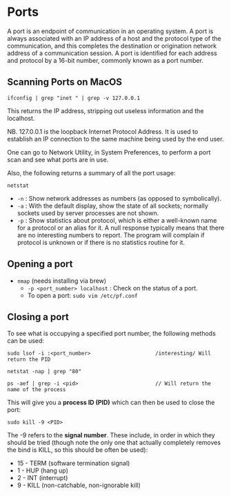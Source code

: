 # Ports

A port is an endpoint of communication in an operating system. A port is always associated with an IP address of a host and the protocol type of the communication, and this completes the destination or origination network address of a communication session. A port is identified for each address and protocol by a 16-bit number, commonly known as a port number.

## Scanning Ports on MacOS

```terminal
ifconfig | grep "inet " | grep -v 127.0.0.1
```

This returns the IP address, stripping out useless information and the localhost.

NB. 127.0.0.1 is the loopback Internet Protocol Address. It is used to establish an IP connection to the same machine being used by the end user.

One can go to Network Utility, in System Preferences, to perform a port scan and see what ports are in use.

Also, the following returns a summary of all the port usage:

`netstat`

  * `-n` : Show network addresses as numbers (as opposed to symbolically).
  * `-a` : With the default display, show the state of all sockets; normally sockets used by server processes are not shown.
  * `-p` : Show statistics about protocol, which is either a well-known name for a protocol or an alias for it.  A null response typically means that there are no interesting numbers to report.  The program will complain if protocol is unknown or if there is no statistics routine for it.

## Opening a port

* `nmap` (needs installing via brew)
  * `-p <port_number> localhost` : Check on the status of a port.
  * To open a port:
    `sudo vim /etc/pf.conf`

## Closing a port

To see what is occupying a specified port number, the following methods can be used:

```terminal
sudo lsof -i :<port_number>                     /interesting/ Will return the PID

netstat -nap | grep "80"                        

ps -aef | grep -i <pid>                         // Will return the name of the process
```

This will give you a **process ID (PID)** which can then be used to close the port:

```terminal
sudo kill -9 <PID>
```

The -9 refers to the **signal number**. These include, in order in which they should be tried (though note the only one that actually completely removes the bind is KILL, so this should be often be used):

* 15 - TERM (software termination signal)
* 1 - HUP (hang up)
* 2 - INT (interrupt)
* 9 - KILL (non-catchable, non-ignorable kill)
